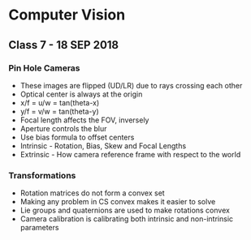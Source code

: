 # Computer Vision

## Class 7 - 18 SEP 2018

### Pin Hole Cameras
- These images are flipped (UD/LR) due to rays crossing each other
- Optical center is always at the origin
- x/f = u/w = tan(theta-x)
- y/f = v/w = tan(theta-y)
- Focal length affects the FOV, inversely 
- Aperture controls the blur 
- Use bias formula to offset centers
- Intrinsic - Rotation, Bias, Skew and Focal Lengths
- Extrinsic - How camera reference frame with respect to the world

### Transformations
- Rotation matrices do not form a convex set
- Making any problem in CS convex makes it easier to solve
- Lie groups and quaternions are used to make rotations convex
- Camera calibration is calibrating both intrinsic and non-intrinsic parameters
